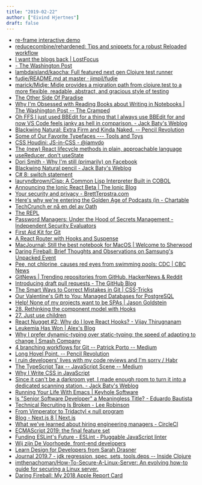 ```yaml
---
title: "2019-02-22"
author: ["Eivind Hjertnes"]
draft: false
---
```


-   [re-frame
    interactive demo](https://blog.klipse.tech//clojure/2019/02/17/reframe-tutorial.html)
-   [reducecombine/rehardened:
    Tips and snippets for a robust Reloaded workflow](https://github.com/reducecombine/rehardened)
-   [I want the
    blogs back | LostFocus](https://lostfocus.de/2019/02/i-want-the-blogs-back/)
-   [-
    The Washington Post](https://www.washingtonpost.com/gdpr-consent/?destination=%2foutlook%2fwhy-im-obsessed-with-reading-books-about-writing-in-notebooks%2f2019%2f02%2f07%2f349ea4e0-1e8a-11e9-8e21-59a09ff1e2a1%5Fstory.html%3f&utm%5Fterm=.03985830d2d4)
-   [lambdaisland/kaocha: Full
    featured next gen Clojure test runner](https://github.com/lambdaisland/kaocha)
-   [fudje/README.md
    at master · jimpil/fudje](https://github.com/jimpil/fudje/blob/master/README.md)
-   [marick/Midje: Midje provides a
    migration path from clojure.test to a more flexible, readable,
    abstract, and gracious style of testing](https://github.com/marick/Midje)
-   [The
    Other Side Of Paradise](https://www.esquire.com/uk/latest-news/a25651175/the-other-side-of-paradise-how-i-left-a-buddhist-retreat-in-handcuffs/)
-   [Why
    I'm Obsessed with Reading Books about Writing in Notebooks | The
    Washington Post -- The Cramped](https://www.thecramped.com/why-im-obsessed-with-reading-books-about-writing-in-notebooks-the-washington-post/)
-   [Oh
    FFS I just used BBEdit for a thing that I always use BBEdit for and
    now VS Code feels janky as hell in comparison. - Jack Baty's Weblog](https://www.baty.blog/2019/oh-ffs-i-just-used-bbedit-for-a-thing-that-i-always-use-bbedit-for-and-now-vs-code-feels-janky-as)
-   [Blackwing
    Natural: Extra Firm and Kinda Naked. -- Pencil Revolution](http://www.pencilrevolution.com/2019/02/blackwing-natural-extra-firm-and-kinda-naked/)
-   [Some
    of Our Favorite Typefaces --- Tools and Toys](http://toolsandtoys.net/guides/some-of-our-favorite-typefaces/)
-   [CSS Houdini: JS-in-CSS -
    @iamvdo](<https://css-houdini.rocks/js-in-css/>)
-   [The
    (new) React lifecycle methods in plain, approachable language](https://blog.logrocket.com/the-new-react-lifecycle-methods-in-plain-approachable-language-61a2105859f3)
-   [useReducer,
    don't useState](https://matthamlin.me/blog/2019/february/why-you-should-useReducer/)
-   [Dori Smith -
    Why I'm still (primarily) on Facebook](https://dori.micro.blog/2019/02/14/why-im-still.html)
-   [Blackwing
    Natural pencil - Jack Baty's Weblog](https://www.baty.blog/2019/blackwing-natural-pencil)
-   [C# 8: switch
    statement](https://alexatnet.com/cs8-switch-statement/)
-   [lauryndbrown/Cisp: A Common
    Lisp Interpreter Built in COBOL](https://github.com/lauryndbrown/Cisp)
-   [Announcing
    the Ionic React Beta | The Ionic Blog](https://blog.ionicframework.com/announcing-the-ionic-react-beta/)
-   [Your
    security and privacy - BrettTerpstra.com](https://brettterpstra.com/2019/02/21/your-security-and-privacy/)
-   [Here's why we're
    entering the Golden Age of Podcasts (in - Chartable](https://chartable.com/blog/golden-age-of-podcasts)
-   [TechCrunch
    er nå en del av Oath](https://guce.oath.com/collectConsent?brandType=nonEu&.done=https%3A%2F%2Ftechcrunch.com%2F2019%2F02%2F21%2Fapple-could-be-working-with-goldman-sachs-on-a-credit-card%2F%3Fguccounter%3D1&sessionId=3%5Fcc-session%5Fabc890e0-0fe2-4de8-ba34-126a438f72d5&lang=&inline=false)
-   [The REPL](https://mailchi.mp/3a005b77f4fc/harrhg7s3s)
-   [Password
    Managers: Under the Hood of Secrets Management - Independent Security
    Evaluators](https://www.securityevaluators.com/casestudies/password-manager-hacking/)
-   [First Aid Kit for
    Git](https://www.git-tower.com/learn/git/first-aid-kit)
-   [A
    React Router with Hooks and Suspense](https://frontarm.com/james-k-nelson/navi-react-router-hooks-suspense/)
-   [MacJournal:
    Still the best notebook for MacOS | Welcome to Sherwood](https://welcometosherwood.wordpress.com/2019/02/18/macjournal-still-the-best-notebook-for-macos/)
-   [Daring
    Fireball: Brief Thoughts and Observations on Samsung's Unpacked
    Event](https://daringfireball.net/2019/02/samsung%5Funpacked%5Fthoughts%5Fand%5Fobservations)
-   [Pee,
    not chlorine, causes red eyes from swimming pools: CDC | CBC News](https://www.cbc.ca/news/trending/pee-chlorine-red-eyes-swimming-pools-cdc-1.3127865)
-   [GitNews | Trending repositories from GitHub,
    HackerNews & Reddit](https://git.news/)
-   [Introducing
    draft pull requests - The GitHub Blog](https://github.blog/2019-02-14-introducing-draft-pull-requests/)
-   [The
    Smart Ways to Correct Mistakes in Git | CSS-Tricks](https://css-tricks.com/the-smart-ways-to-correct-mistakes-in-git/)
-   [Our
    Valentine's Gift to You: Managed Databases for PostgreSQL](https://blog.digitalocean.com/announcing-managed-databases-for-postgresql/)
-   [Help!
    None of my projects want to be SPAs | Jason Goldstein](https://whatisjasongoldstein.com/writing/help-none-of-my-projects-want-to-be-spas/)
-   [28. Rethinking
    the component model with Hooks](https://sid.studio/post/rethinking-component-model/)
-   [27. Just use children](https://sid.studio/post/just-use-children/)
-   [React
    Nugget #2: Why do I love React Hooks? - Vijay Thirugnanam](https://vijayt.com/post/react-nugget-2-why-do-i-love-react-hooks/)
-   [Leukemia Has Won |
    Alex's Blog](https://alex.blog/2019/02/18/leukemia-has-won/)
-   [Why
    I prefer dynamic-typing over static-typing: the speed of adapting to
    change | Smash Company](http://www.smashcompany.com/technology/why-i-prefer-dynamic-typing-over-static-typing-the-speed-of-adapting-to-change)
-   [4
    branching workflows for Git -- Patrick Porto -- Medium](https://medium.com/@patrickporto/4-branching-workflows-for-git-30d0aaee7bf)
-   [Long
    Hovel Point. -- Pencil Revolution](http://www.pencilrevolution.com/2019/02/long-hovel-point/)
-   [I ruin developers' lives with my
    code reviews and I'm sorry / Habr](https://habr.com/en/post/440736/)
-   [The
    TypeScript Tax -- JavaScript Scene -- Medium](https://medium.com/javascript-scene/the-typescript-tax-132ff4cb175b)
-   [Why I Write CSS in
    JavaScript](https://mxstbr.com/thoughts/css-in-js/)
-   [Since
    it can't be a darkroom yet, I made enough room to turn it into a
    dedicated scanning station. - Jack Baty's Weblog](https://www.baty.blog/2019/since-it-cant-be-a-darkroom-yet-i-made-enough-room-to-turn-it-into-a-dedicated-scanning-station)
-   [Running
    Your Life With Emacs | Keyhole Software](https://keyholesoftware.com/2019/01/30/running-your-life-with-emacs/)
-   [Is
    "Senior Software Developer" a Meaningless Title? - Eduardo Bautista](https://www.eduardobautista.com/senior-software-developers/)
-   [Technical
    Recruiting Is Broken - Lee Robinson](https://leerob.io/blog/technical-recruiting-is-broken)
-   [From Vimperator to
    Tridactyl « null program](https://nullprogram.com/blog/2018/09/20/)
-   [Blog - Next.js 8 | Next.js](https://nextjs.org/blog/next-8/)
-   [What
    we've learned about hiring engineering managers - CircleCI](https://circleci.com/blog/what-we-ve-learned-about-hiring-engineering-managers/)
-   [ECMAScript 2019: the
    final feature set](http://2ality.com/2018/02/ecmascript-2019.html)
-   [Funding
    ESLint's Future - ESLint - Pluggable JavaScript linter](https://eslint.org/blog/2019/02/funding-eslint-future)
-   [Wij zijn De Voorhoede, front-end
    developers](https://www.voorhoede.nl/nl/)
-   [Learn
    Design for Developers from Sarah Drasner](https://frontendmasters.com/courses/design-for-developers/)
-   [Journal 2019.7 - jdk
    regression, spec, sets, tools.deps -- Inside Clojure](http://insideclojure.org/2019/02/16/journal/)
-   [imthenachoman/How-To-Secure-A-Linux-Server:
    An evolving how-to guide for securing a Linux server.](https://github.com/imthenachoman/How-To-Secure-A-Linux-Server)
-   [Daring
    Fireball: My 2018 Apple Report Card](https://daringfireball.net/2019/02/my%5F2018%5Fapple%5Freport%5Fcard)
